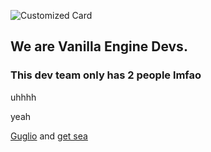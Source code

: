 ![Customized Card](https://github-readme-stats.vercel.app/api/pin?username=VanillaEngineDevs&repo=Vanilla-Engine&title_color=fff&icon_color=f9f9f9&text_color=9f9f9f&bg_color=151515)

## We are Vanilla Engine Devs.
### This dev team only has 2 people lmfao
uhhhh

yeah

[Guglio](https://github.com/GuglioIsStupid) and [get sea](https://github.com/Getsaa)
